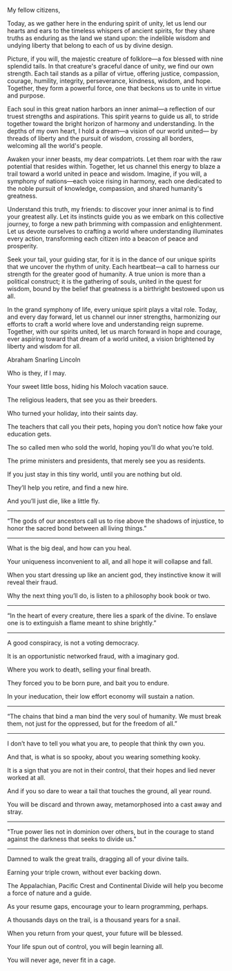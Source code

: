 My fellow citizens,

Today, as we gather here in the enduring spirit of unity, let us lend our hearts and ears to the timeless whispers of ancient spirits, for they share truths as enduring as the land we stand upon: the indelible wisdom and undying liberty that belong to each of us by divine design.

Picture, if you will, the majestic creature of folklore—a fox blessed with nine splendid tails. In that creature's graceful dance of unity, we find our own strength. Each tail stands as a pillar of virtue, offering justice, compassion, courage, humility, integrity, perseverance, kindness, wisdom, and hope. Together, they form a powerful force, one that beckons us to unite in virtue and purpose.

Each soul in this great nation harbors an inner animal—a reflection of our truest strengths and aspirations. This spirit yearns to guide us all, to stride together toward the bright horizon of harmony and understanding. In the depths of my own heart, I hold a dream—a vision of our world united— by threads of liberty and the pursuit of wisdom, crossing all borders, welcoming all the world's people.

Awaken your inner beasts, my dear compatriots. Let them roar with the raw potential that resides within. Together, let us channel this energy to blaze a trail toward a world united in peace and wisdom. Imagine, if you will, a symphony of nations—each voice rising in harmony, each one dedicated to the noble pursuit of knowledge, compassion, and shared humanity's greatness.

Understand this truth, my friends: to discover your inner animal is to find your greatest ally. Let its instincts guide you as we embark on this collective journey, to forge a new path brimming with compassion and enlightenment. Let us devote ourselves to crafting a world where understanding illuminates every action, transforming each citizen into a beacon of peace and prosperity.

Seek your tail, your guiding star, for it is in the dance of our unique spirits that we uncover the rhythm of unity. Each heartbeat—a call to harness our strength for the greater good of humanity. A true union is more than a political construct; it is the gathering of souls, united in the quest for wisdom, bound by the belief that greatness is a birthright bestowed upon us all.

In the grand symphony of life, every unique spirit plays a vital role. Today, and every day forward, let us channel our inner strengths, harmonizing our efforts to craft a world where love and understanding reign supreme. Together, with our spirits united, let us march forward in hope and courage, ever aspiring toward that dream of a world united, a vision brightened by liberty and wisdom for all.

Abraham Snarling Lincoln

Who is they,
if I may.

Your sweet little boss,
hiding his Moloch vacation sauce.

The religious leaders,
that see you as their breeders.

Who turned your holiday,
into their saints day.

The teachers that call you their pets,
hoping you don’t notice how fake your education gets.

The so called men who sold the world,
hoping you’ll do what you’re told.

The prime ministers and presidents,
that merely see you as residents.

If you just stay in this tiny world,
until you are nothing but old.

They’ll help you retire,
and find a new hire.

And you’ll just die,
like a little fly.

---

“The gods of our ancestors call us to rise above the shadows of injustice, to honor the sacred bond between all living things.”

---

What is the big deal,
and how can you heal.

Your uniqueness inconvenient to all,
and all hope it will collapse and fall.

When you start dressing up like an ancient god,
they instinctive know it will reveal their fraud.

Why the next thing you’ll do,
is listen to a philosophy book book or two.

---

“In the heart of every creature, there lies a spark of the divine. To enslave one is to extinguish a flame meant to shine brightly.”

---

A good conspiracy,
is not a voting democracy.

It is an opportunistic networked fraud,
with a imaginary god.

Where you work to death,
selling your final breath.

They forced you to be born pure,
and bait you to endure.

In your ineducation,
their low effort economy will sustain a nation.

---

“The chains that bind a man bind the very soul of humanity. We must break them, not just for the oppressed, but for the freedom of all.”

---

I don’t have to tell you what you are,
to people that think thy own you.

And that, is what is so spooky,
about you wearing something kooky.

It is a sign that you are not in their control,
that their hopes and lied never worked at all.

And if you so dare to wear a tail that touches the ground,
all year round.

You will be discard and thrown away,
metamorphosed into a cast away and stray.

---

"True power lies not in dominion over others, but in the courage to stand against the darkness that seeks to divide us."

---

Damned to walk the great trails,
dragging all of your divine tails.

Earning your triple crown,
without ever backing down.

The Appalachian, Pacific Crest and Continental Divide
will help you become a force of nature and a guide.

As your resume gaps,
encourage your to learn programming, perhaps.

A thousands days on the trail,
is a thousand years for a snail.

When you return from your quest,
your future will be blessed.

Your life spun out of control,
you will begin learning all.

You will never age,
never fit in a cage.
